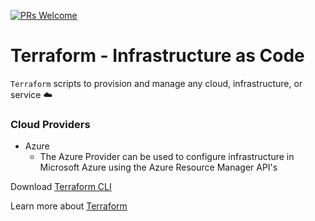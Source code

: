 [![PRs Welcome](https://img.shields.io/badge/PRs-welcome-brightgreen.svg?style=flat-square)](https://github.com/jmtellez/Terraform-infra-as-code/issues)&nbsp;

# Terraform - Infrastructure as Code

`Terraform` scripts to provision and manage any cloud, infrastructure, or service :cloud:

### Cloud Providers 

- Azure
    - The Azure Provider can be used to configure infrastructure in Microsoft Azure using the Azure Resource Manager API's


Download [Terraform CLI](https://www.terraform.io/downloads.html)

Learn more about [Terraform](https://www.terraform.io/docs/index.html)